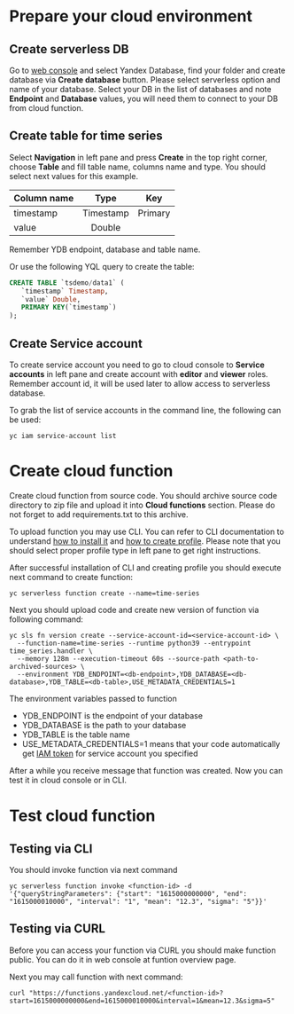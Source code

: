 # Prepare your cloud environment
## Create serverless DB

Go to [web console](https://console.cloud.yandex.ru/) and select Yandex Database, find your folder and create database via **Create database** button. Please select serverless option and name of your database.
Select your DB in the list of databases and note **Endpoint** and **Database** values, you will need them to connect to your DB from cloud function.  

## Create table for time series
Select **Navigation** in left pane and press **Create** in the top right corner, choose **Table** and fill table name, columns name and type.
You should select next values for this example.

| Column name | Type      | Key     |
| ----------- | :-------: | :-----: |
| timestamp   | Timestamp | Primary |
| value       | Double    |         |

Remember YDB endpoint, database and table name.

Or use the following YQL query to create the table:
```SQL
CREATE TABLE `tsdemo/data1` (
   `timestamp` Timestamp,
   `value` Double,
   PRIMARY KEY(`timestamp`)
);
```

## Create Service account
To create service account you need to go to cloud console to **Service accounts** in left pane and create account with **editor** and **viewer** roles.
Remember account id, it will be used later to allow access to serverless database.

To grab the list of service accounts in the command line, the following can be used:
```shell
yc iam service-account list
```

# Create cloud function
Create cloud function from source code. You should archive source code directory to zip file and upload it into **Cloud functions** section. 
Please do not forget to add requirements.txt to this archive.

To upload function you may use CLI. You can refer to CLI documentation to understand 
[how to install it](https://cloud.yandex.com/en/docs/cli/quickstart#install "CLI installation") and 
[how to create profile](https://cloud.yandex.com/en-ru/docs/cli/operations/authentication/user "Get profile via CLI"). 
Please note that you should select proper profile type in left pane to get right instructions.

After successful installation of CLI and creating profile you should execute next command to create function:
```shell
yc serverless function create --name=time-series
```

Next you should upload code and create new version of function via following command:
```shell
yc sls fn version create --service-account-id=<service-account-id> \
  --function-name=time-series --runtime python39 --entrypoint time_series.handler \
  --memory 128m --execution-timeout 60s --source-path <path-to-archived-sources> \
  --environment YDB_ENDPOINT=<db-endpoint>,YDB_DATABASE=<db-database>,YDB_TABLE=<db-table>,USE_METADATA_CREDENTIALS=1
```

The environment variables passed to function 
* YDB_ENDPOINT is the endpoint of your database
* YDB_DATABASE is the path to your database
* YDB_TABLE is the table name
* USE_METADATA_CREDENTIALS=1 means that your code automatically get [IAM token](https://cloud.yandex.com/en-ru/docs/iam/concepts/authorization/iam-token) for service account you specified 

After a while you receive message that function was created. Now you can test it in cloud console or in CLI.

# Test cloud function
## Testing via CLI
You should invoke function via next command
```shell
yc serverless function invoke <function-id> -d '{"queryStringParameters": {"start": "1615000000000", "end": "1615000010000", "interval": "1", "mean": "12.3", "sigma": "5"}}'
```

## Testing via CURL
Before you can access your function via CURL you should make function public. You can do it in web console at
funtion overview page.

Next you may call function with next command:
```shell
curl "https://functions.yandexcloud.net/<function-id>?start=1615000000000&end=1615000010000&interval=1&mean=12.3&sigma=5"
```